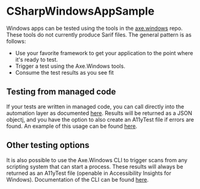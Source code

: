 # CSharpWindowsAppSample

Windows apps can be tested using the tools in the [axe.windows](https://github.com/microsoft/axe-windows) repo. These tools do not currently produce Sarif files. The general pattern is as follows:

- Use your favorite framework to get your application to the point where it's ready to test.
- Trigger a test using the Axe.Windows tools.
- Consume the test results as you see fit

## Testing from managed code

If your tests are written in managed code, you can call directly into the automation layer as documented [here](https://github.com/microsoft/axe-windows/blob/master/docs/AutomationReference.md). Results will be returned as a JSON objectj, and you have the option to also create an A11yTest file if errors are found. An example of this usage can be found [here](https://github.com/microsoft/accessibility-insights-windows/tree/master/src/UITests).

## Other testing options

It is also possible to use the Axe.Windows CLI to trigger scans from any scripting system that can start a process. These results will always be returned as an A11yTest file (openable in Accessibility Insights for Windows). Documentation of the CLI can be found [here](https://github.com/microsoft/axe-windows/tree/master/src/CLI).
